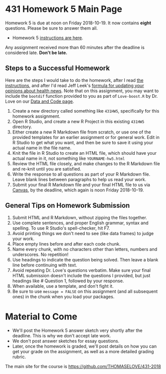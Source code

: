 # 431 Homework 5 Main Page

Homework 5 is due at noon on Friday 2018-10-19. It now contains **eight** questions. Please be sure to answer them all.

- Homework 5 [instructions are here](https://github.com/THOMASELOVE/431-2018/blob/master/homework/Homework5/431-2018-hw5.md).

Any assignment received more than 60 minutes after the deadline is considered late. **Don't be late.**

## Steps to a Successful Homework

Here are the steps I would take to do the homework, after I read [the instructions](https://github.com/THOMASELOVE/431-2018/blob/master/homework/Homework5/431-2018-hw5.md), and after I'd read Jeff Leek's [formula for updating your opinions about health news](http://fivethirtyeight.com/features/a-formula-for-decoding-health-news/). Note that on this assignment, you may want to include the `bootdif` function provided to you as part of `Love-boost.R` by Dr. Love on our [Data and Code page](https://github.com/THOMASELOVE/431-2018-data).

1. Create a new directory called something like `431HW5`, specifically for this homework assignment.
2. Open R Studio, and create a new R Project in this existing `431HW5` directory. 
3. Either create a new R Markdown file from scratch, or use one of the provided templates for an earlier assignment or for general work. Edit in R Studio to get what you want, and then be sure to save it using your actual name in the file name.
4. Knit the file in R Studio to create an HTML file, which should have your actual name in it, not something like `YOURNAME-hw5.html`
5. Review the HTML file closely, and make changes to the R Markdown file and re-knit until you are satisfied.
6. Write the response to all questions as part of your R Markdown file. Leave blank lines between paragraphs to help us read your work. 
7. Submit your final R Markdown file and your final HTML file to us via [Canvas](https://canvas.case.edu), by the deadline, which again is noon Friday 2018-10-19.

## General Tips on Homework Submission

1. Submit HTML and R Markdown, without zipping the files together.
2. Use complete sentences, and proper English grammar, syntax and spelling. To use R Studio's spell-checker, hit F7.
3. Avoid printing things we don't need to see (like data frames) to judge your work.
4. Place empty lines before and after each code chunk.
5. Name every chunk, with no characters other than letters, numbers and underscores. No repetition!
6. Use headings to indicate the question being solved. Then leave a blank line before continuing with text.
7. Avoid repeating Dr. Love's questions verbatim. Make sure your final HTML submission doesn't include the questions I provided, but just headings like # Question 1, followed by your response.
8. When available, use a template, and don't fight it.
9. Be sure to use `message = FALSE` on this assignment (and all subsequent ones) in the chunk when you load your packages.

# Material to Come

- We'll post the Homework 5 answer sketch very shortly after the deadline. This is why we don't accept late work. 
- We don't post answer sketches for essay questions.
- Later, once the homework is graded, we'll post details on how you can get your grade on the assignment, as well as a more detailed grading rubric.

The main site for the course is https://github.com/THOMASELOVE/431-2018
